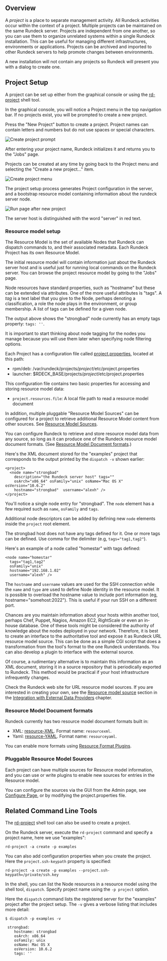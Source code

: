 
## Overview 

A *project* is a place to separate management activity.
All Rundeck activities occur within the context of a project.
Multiple projects can be maintained on the same Rundeck server.
Projects are independent from one another, so you can use them to
organize unrelated systems within a single Rundeck
installation. This can be useful for managing different infrastructures,
environments or applications.
Projects can be archived and imported to other Rundeck servers to help
promote changes between environments.

A new installation will not contain any projects so Rundeck will present
you with a dialog to create one. 

## Project Setup 

A project can be set up either from the graphical console or using the
[rd-project] shell tool.


In the graphical console, you will notice a Project
menu in the top navigation bar. If no projects exist, you will be prompted to 
create a new project.

Press the "New Project" button to create a project.  Project names can contain letters and numbers but do not use spaces or special characters.

![Create project prompt](../figures/fig0203-a.png)


After entering your project name, Rundeck initializes it and returns
you to the "Jobs" page.

Projects can be created at any time by going back to the Project menu 
and selecting the "Create a new project..." item.

![Create project menu](../figures/fig0203.png)


The project setup process generates Project configuration in the server, and
a bootstrap resource model containing information about the rundeck server node.

![Run page after new project](../figures/fig0204.png)

The server host is  distinguished with the word "server" in red text.

### Resource model setup

The Resource Model is the set of available Nodes that
Rundeck can dispatch commands to, and their associated metadata. 
Each Rundeck Project has its own Resource Model.

The initial resource model will contain
information just about the Rundeck server host and is useful just for
running local commands on the Rundeck server. 
You can browse the project resource model by going to the "Jobs" page.


Node resources have standard properties, such as "hostname" but these
can be extended via attributes. One of the more useful attributes
is "tags". A *tag* is a text label that you give to the
Node, perhaps denoting a classification, a role the node plays in the
environment, or group membership. A list of tags can be defined for
a given node. 

The output above shows the "strongbad" node currently has an empty
tags property: `tags: ''`. 

It is important to start thinking about node tagging for the nodes you manage
because you will use them later when specifying node filtering
options.

Each Project has a configuration file called 
[project.properties](../administration/project.properties.html),
located at this path:

* rpm/deb: /var/rundeck/projects/_project_/etc/project.properties
* launcher: $RDECK_BASE/projects/_project_/etc/project.properties

This configuration file contains two basic properties for accessing and
storing resource model data:

* `project.resources.file`: A local file path to read a resource model document

In addition, multiple pluggable "Resource Model Sources" can be configured for a project
to retrieve additional Resource Model content from other sources. 
See [Resource Model Sources](plugins.html#resource-model-sources).

You can configure Rundeck to retrieve and store resource model data
from any source, so long as it can produce one of the Rundeck resource model
document formats. (See 
[Resource Model Document formats](rundeck-basics.html#resource-model-document-formats).) 

Here's the XML document stored for the "examples" project that corresponds
to the output printed by the `dispatch -v` shown earlier:

~~~~~~~~~~~~~~~~~~~~~~~~~~~~~~~~~~~~~~~~~~~~~~~~~ {.xml}
<project>
  <node name="strongbad" 
    description="the Rundeck server host" tags="" 
    osArch="x86_64" osFamily="unix" osName="Mac OS X" osVersion="10.6.2"
    hostname="strongbad"  username="alexh" />
</project>
~~~~~~~~~~~~~~~~~~~~~~~~~~~~~~~~~~~~~~~~~~~~~~~~~ 

You'll notice a single node entry for "strongbad". 
The `node` element has a few
required such as `name`, `osFamily` and `tags`. 

Additional node descriptors can be
added by defining new `node` elements inside the `project` root element. 

The strongbad host does not have any tags defined for it. One or
more tags can be defined. Use comma for the delimiter (e.g, `tags="tag1,tag2"`).

Here's an example of a node called "homestar" with tags defined: 

~~~~~~~~~~~~~~~~~~~~~~~~~~~~~~~~~~~~~~~~~~~~~~~~~ {.xml}
<node name="homestar" 
  tags="tag1,tag2"
  osFamily="unix"
  hostname="192.168.1.02" 
  username="alexh" />
~~~~~~~~~~~~~~~~~~~~~~~~~~~~~~~~~~~~~~~~~~~~~~~~~ 

The `hostname` and `username` values are used for the SSH connection
while the `name` and `type` are used to define Node identity in the
resource model. It is possible to overload the hostname value to include
port information (eg, hostname="somehost:2022"). 
This is useful if your run SSH on a different port. 
	  
Chances are you maintain information about your hosts within
another tool, perhaps Chef, Puppet, Nagios, Amazon EC2, RightScale or
even an in-house database. One of these tools might be
considered the authority of knowledge about the nodes
deployed in your network. Therefore, it is best to create an interface
to the authoritative tool and expose it as Rundeck URL resource model source. This
can be done as a simple CGI script that does a transformation from
the tool's format to the one Rundeck understands. You can also
develop a plugin to interface with the external source.

Of course, a rudimentary alternative is to maintain this information
as an XML document, storing it in a source repository that is
periodically exported to Rundeck. This method would be practical if
your host infrastructure infrequently changes.

Check the Rundeck web site for URL resource model sources. If you are
interested in creating your own, see the
[Resource model source](../administration/node-resource-sources.html#resource-model-source) section in the
[Integration with External Data Providers](#integration-with-external-data-providers) chapter.

### Resource Model Document formats

Rundeck currently has two resource model document formats built in: 

* XML: [resource-XML](../man5/resource-xml.html).  Format name: `resourcexml`.
* Yaml: [resource-YAML](../man5/resource-yaml.html). Format name: `resourceyaml`.

You can enable more formats using [Resource Format Plugins](../plugins-user-guide/resource-model-source-plugins.html).

### Pluggable Resource Model Sources

Each project can have multiple sources for Resource model information, and
you can use or write plugins to enable new sources for entries in the Resource model.

You can configure the sources via the GUI from the Admin page, see
[Configure Page](../manual/configure.html), 
or by modifying the project.properties file.

## Related Command Line Tools

The [rd-project] shell tool can also be used to create a
project.

On the Rundeck server, execute the `rd-project` command and
specify a project name, here we use "examples":

~~~~~~~~~~~~~~~~~~~~~~~~~~~~~~~~~~~~~~~~~~~~~~~~~ {.bash}
rd-project -a create -p examples
~~~~~~~~~~~~~~~~~~~~~~~~~~~~~~~~~~~~~~~~~~~~~~~~~ 

You can also add configuration properties when you create the project.
Here the `project.ssh-keypath` property is specified:

~~~~~~~~~~~~~~~~~~~~~~~~~~~~~~~~~~~~~~~~~~~~~~~~~ {.bash}
rd-project -a create -p examples --project.ssh-keypath=/private/ssh.key
~~~~~~~~~~~~~~~~~~~~~~~~~~~~~~~~~~~~~~~~~~~~~~~~~ 

In the shell, you can list the Node resources in a resource
model using the shell tool, `dispatch`. 
Specify project name using the `-p project` option.

Here the `dispatch` command lists the registered server for
the "examples" project after the project setup. The `-v` gives
a verbose listing that includes more detail:

~~~~~~~~~~~~~~~~~~~~~~~~~~~~~~~~~~~~~~~~~~~~~~~~~ {.bash}
$ dispatch -p examples -v 
~~~~~~~~~~~~~~~~~~~~~~~~~~~~~~~~~~~~~~~~~~~~~~~~~ 

     strongbad:
        hostname: strongbad
        osArch: x86_64
        osFamily: unix
        osName: Mac OS X
        osVersion: 10.6.2
        tags: ''

[dispatch]: ../man1/dispatch.html
[rd-project]: ../man1/rd-project.html

